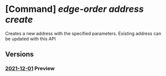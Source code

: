 # [Command] _edge-order address create_

Creates a new address with the specified parameters. Existing address can be updated with this API

## Versions

### [2021-12-01](/Resources/mgmt-plane/L3N1YnNjcmlwdGlvbnMve30vcmVzb3VyY2Vncm91cHMve30vcHJvdmlkZXJzL21pY3Jvc29mdC5lZGdlb3JkZXIvYWRkcmVzc2VzL3t9/2021-12-01.xml) **Preview**

<!-- mgmt-plane /subscriptions/{}/resourcegroups/{}/providers/microsoft.edgeorder/addresses/{} 2021-12-01 -->
